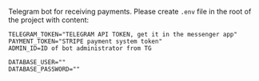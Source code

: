 Telegram bot for receiving payments. Please create `.env` file in the root of the project with content:
```
TELEGRAM_TOKEN="TELEGRAM API TOKEN, get it in the messenger app"
PAYMENT_TOKEN="STRIPE payment system token"
ADMIN_ID=ID of bot administrator from TG

DATABASE_USER=""
DATABASE_PASSWORD=""
```
